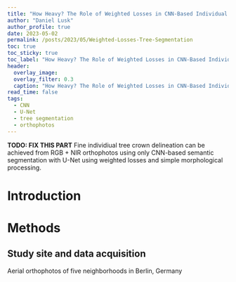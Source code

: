 ```yaml
---
title: "How Heavy? The Role of Weighted Losses in CNN-Based Individual Tree Crown Segmentation from High-Resolution Orthophotos"
author: "Daniel Lusk"
author_profile: true
date: 2023-05-02
permalink: /posts/2023/05/Weighted-Losses-Tree-Segmentation
toc: true
toc_sticky: true
toc_label: "How Heavy? The Role of Weighted Losses in CNN-Based Individual Tree Crown Segmentation from High-Resolution Orthophotos"
header:
  overlay_image: 
  overlay_filter: 0.3
  caption: "How Heavy? The Role of Weighted Losses in CNN-Based Individual Tree Crown Segmentation from High-Resolution Orthophotos"
read_time: false
tags:
  - CNN
  - U-Net
  - tree segmentation
  - orthophotos
---
```


**TODO: FIX THIS PART**
Fine individiual tree crown delineation can be achieved from RGB + NIR orthophotos using only CNN-based semantic segmentation with U-Net using weighted losses and simple morphological processing.

# Introduction


# Methods
## Study site and data acquisition
Aerial orthophotos of five neighborhoods in Berlin, Germany
